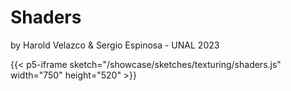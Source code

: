 # Shaders
by Harold Velazco & Sergio Espinosa - UNAL 2023

{{< p5-iframe sketch="/showcase/sketches/texturing/shaders.js" width="750" height="520" >}}
